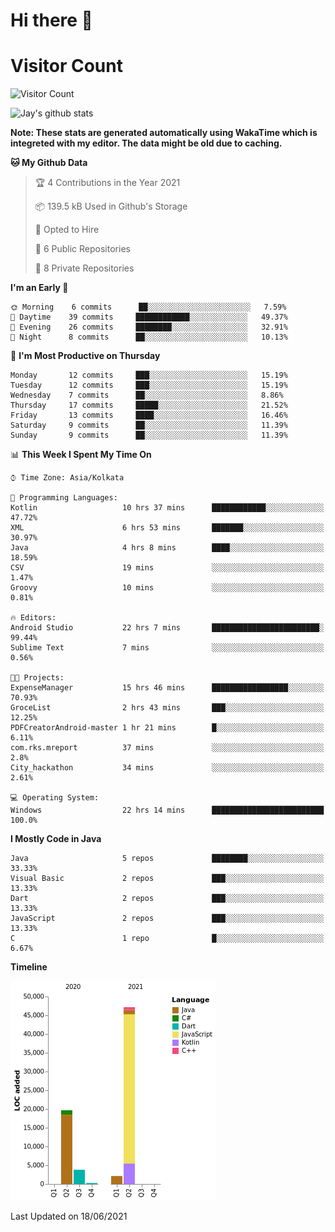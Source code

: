 # Hi there 👋 

# Visitor Count
![Visitor Count](https://profile-counter.glitch.me/jay-buddhdev/count.svg)

![Jay's github stats](https://github-readme-stats.vercel.app/api?username=jay-buddhdev&show_icons=true&theme=chartreuse-dark)

**Note: These stats are generated automatically using WakaTime which is integreted with my editor. The data might be old due to caching.**

<!--START_SECTION:waka-->
**🐱 My Github Data** 

> 🏆 4 Contributions in the Year 2021
 > 
> 📦 139.5 kB Used in Github's Storage 
 > 
> 💼 Opted to Hire
 > 
> 📜 6 Public Repositories 
 > 
> 🔑 8 Private Repositories  
 > 
**I'm an Early 🐤** 

```text
🌞 Morning    6 commits      ██░░░░░░░░░░░░░░░░░░░░░░░   7.59% 
🌆 Daytime    39 commits     ████████████░░░░░░░░░░░░░   49.37% 
🌃 Evening    26 commits     ████████░░░░░░░░░░░░░░░░░   32.91% 
🌙 Night      8 commits      ██░░░░░░░░░░░░░░░░░░░░░░░   10.13%

```
📅 **I'm Most Productive on Thursday** 

```text
Monday       12 commits     ███░░░░░░░░░░░░░░░░░░░░░░   15.19% 
Tuesday      12 commits     ███░░░░░░░░░░░░░░░░░░░░░░   15.19% 
Wednesday    7 commits      ██░░░░░░░░░░░░░░░░░░░░░░░   8.86% 
Thursday     17 commits     █████░░░░░░░░░░░░░░░░░░░░   21.52% 
Friday       13 commits     ████░░░░░░░░░░░░░░░░░░░░░   16.46% 
Saturday     9 commits      ██░░░░░░░░░░░░░░░░░░░░░░░   11.39% 
Sunday       9 commits      ██░░░░░░░░░░░░░░░░░░░░░░░   11.39%

```


📊 **This Week I Spent My Time On** 

```text
⌚︎ Time Zone: Asia/Kolkata

💬 Programming Languages: 
Kotlin                   10 hrs 37 mins      ████████████░░░░░░░░░░░░░   47.72% 
XML                      6 hrs 53 mins       ███████░░░░░░░░░░░░░░░░░░   30.97% 
Java                     4 hrs 8 mins        ████░░░░░░░░░░░░░░░░░░░░░   18.59% 
CSV                      19 mins             ░░░░░░░░░░░░░░░░░░░░░░░░░   1.47% 
Groovy                   10 mins             ░░░░░░░░░░░░░░░░░░░░░░░░░   0.81%

🔥 Editors: 
Android Studio           22 hrs 7 mins       ████████████████████████░   99.44% 
Sublime Text             7 mins              ░░░░░░░░░░░░░░░░░░░░░░░░░   0.56%

🐱‍💻 Projects: 
ExpenseManager           15 hrs 46 mins      █████████████████░░░░░░░░   70.93% 
GroceList                2 hrs 43 mins       ███░░░░░░░░░░░░░░░░░░░░░░   12.25% 
PDFCreatorAndroid-master 1 hr 21 mins        █░░░░░░░░░░░░░░░░░░░░░░░░   6.11% 
com.rks.mreport          37 mins             ░░░░░░░░░░░░░░░░░░░░░░░░░   2.8% 
City_hackathon           34 mins             ░░░░░░░░░░░░░░░░░░░░░░░░░   2.61%

💻 Operating System: 
Windows                  22 hrs 14 mins      █████████████████████████   100.0%

```

**I Mostly Code in Java** 

```text
Java                     5 repos             ████████░░░░░░░░░░░░░░░░░   33.33% 
Visual Basic             2 repos             ███░░░░░░░░░░░░░░░░░░░░░░   13.33% 
Dart                     2 repos             ███░░░░░░░░░░░░░░░░░░░░░░   13.33% 
JavaScript               2 repos             ███░░░░░░░░░░░░░░░░░░░░░░   13.33% 
C                        1 repo              █░░░░░░░░░░░░░░░░░░░░░░░░   6.67%

```


**Timeline**

![Chart not found](https://raw.githubusercontent.com/jay-buddhdev/jay-buddhdev/master/charts/bar_graph.png) 


 Last Updated on 18/06/2021
<!--END_SECTION:waka-->


